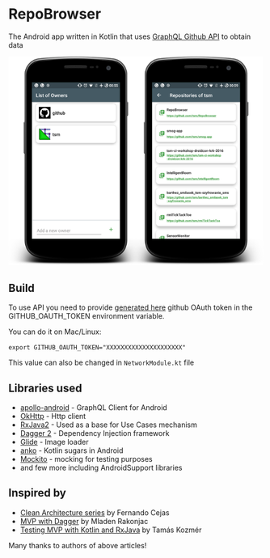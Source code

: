 # RepoBrowser
The Android app written in Kotlin that uses [GraphQL Github API](https://developer.github.com/v4/) to obtain data

![Screenshots](/img/repobrowser_screens.png?raw=true "RepoBrowser screenshots")


## Build

To use API you need to provide [generated here](https://github.com/settings/tokens/) github OAuth token in the GITHUB_OAUTH_TOKEN environment variable.

You can do it on Mac/Linux:
```
export GITHUB_OAUTH_TOKEN="XXXXXXXXXXXXXXXXXXXXX"

```

This value can also be changed in `NetworkModule.kt` file

## Libraries used

* [apollo-android](https://github.com/apollographql/apollo-android) - GraphQL Client for Android
* [OkHttp](https://github.com/square/okhttp) - Http client
* [RxJava2](https://github.com/ReactiveX/RxJava) - Used as a base for Use Cases mechanism
* [Dagger 2](https://github.com/google/dagger) - Dependency Injection framework
* [Glide](https://github.com/bumptech/glide) - Image loader
* [anko](https://github.com/Kotlin/anko) - Kotlin sugars in Android
* [Mockito](https://site.mockito.org/) - mocking for testing purposes
* and few more including AndroidSupport libraries

## Inspired by

* [Clean Architecture series](https://fernandocejas.com/2018/05/07/architecting-android-reloaded/) by Fernando Cejas
* [MVP with Dagger](https://proandroiddev.com/mvp-with-dagger-2-11-847d52c27c5a) by Mladen Rakonjac
* [Testing MVP with Kotlin and RxJava](https://android.jlelse.eu/complete-example-of-testing-mvp-architecture-with-kotlin-and-rxjava-part-3-df4cf3838581_) by Tamás Kozmér

Many thanks to authors of above articles!



